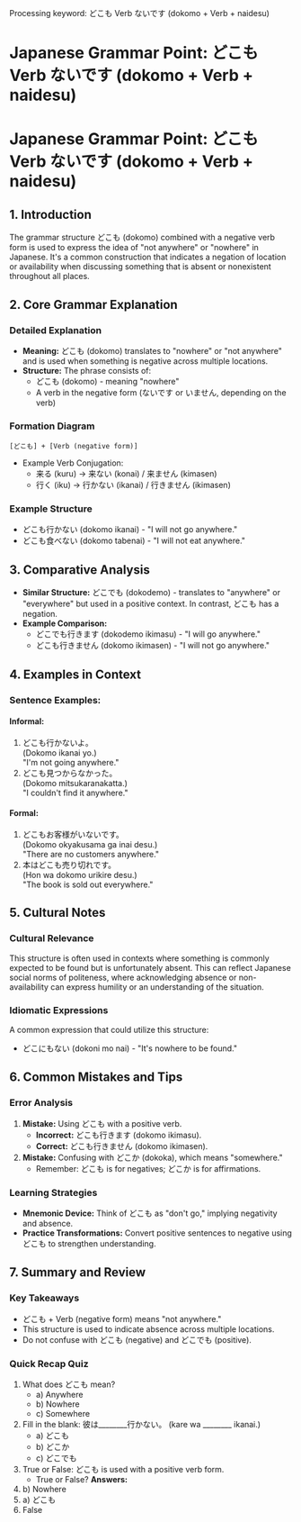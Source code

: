 Processing keyword: どこも Verb ないです (dokomo + Verb + naidesu)
# Japanese Grammar Point: どこも Verb ないです (dokomo + Verb + naidesu)
# Japanese Grammar Point: どこも Verb ないです (dokomo + Verb + naidesu)
## 1. Introduction
The grammar structure どこも (dokomo) combined with a negative verb form is used to express the idea of "not anywhere" or "nowhere" in Japanese. It's a common construction that indicates a negation of location or availability when discussing something that is absent or nonexistent throughout all places.
## 2. Core Grammar Explanation
### Detailed Explanation
- **Meaning:** どこも (dokomo) translates to "nowhere" or "not anywhere" and is used when something is negative across multiple locations.
- **Structure:** The phrase consists of:
  - どこも (dokomo) - meaning "nowhere"
  - A verb in the negative form (ないです or いません, depending on the verb)
  
### Formation Diagram
```
[どこも] + [Verb (negative form)]
```
- Example Verb Conjugation:
  - 来る (kuru) → 来ない (konai) / 来ません (kimasen)
  - 行く (iku) → 行かない (ikanai) / 行きません (ikimasen)
### Example Structure
- どこも行かない (dokomo ikanai) - "I will not go anywhere."
- どこも食べない (dokomo tabenai) - "I will not eat anywhere."
## 3. Comparative Analysis
- **Similar Structure:** どこでも (dokodemo) - translates to "anywhere" or "everywhere" but used in a positive context. In contrast, どこも has a negation.
- **Example Comparison:**
  - どこでも行きます (dokodemo ikimasu) - "I will go anywhere."
  - どこも行きません (dokomo ikimasen) - "I will not go anywhere."
## 4. Examples in Context
### Sentence Examples:
#### Informal:
1. どこも行かないよ。  
   (Dokomo ikanai yo.)  
   "I'm not going anywhere."
2. どこも見つからなかった。  
   (Dokomo mitsukaranakatta.)  
   "I couldn't find it anywhere."
#### Formal:
1. どこもお客様がいないです。  
   (Dokomo okyakusama ga inai desu.)  
   "There are no customers anywhere."
2. 本はどこも売り切れです。  
   (Hon wa dokomo urikire desu.)  
   "The book is sold out everywhere."
## 5. Cultural Notes
### Cultural Relevance
This structure is often used in contexts where something is commonly expected to be found but is unfortunately absent. This can reflect Japanese social norms of politeness, where acknowledging absence or non-availability can express humility or an understanding of the situation.
### Idiomatic Expressions
A common expression that could utilize this structure:  
- どこにもない (dokoni mo nai) - "It's nowhere to be found."  
## 6. Common Mistakes and Tips
### Error Analysis
1. **Mistake:** Using どこも with a positive verb.
   - **Incorrect:** どこも行きます (dokomo ikimasu).
   - **Correct:** どこも行きません (dokomo ikimasen).
2. **Mistake:** Confusing with どこか (dokoka), which means "somewhere."
   - Remember: どこも is for negatives; どこか is for affirmations.
### Learning Strategies
- **Mnemonic Device:** Think of どこも as "don't go," implying negativity and absence.
- **Practice Transformations:** Convert positive sentences to negative using どこも to strengthen understanding.
## 7. Summary and Review
### Key Takeaways
- どこも + Verb (negative form) means "not anywhere."
- This structure is used to indicate absence across multiple locations.
- Do not confuse with どこも (negative) and どこでも (positive).
### Quick Recap Quiz
1. What does どこも mean?
   - a) Anywhere
   - b) Nowhere
   - c) Somewhere
2. Fill in the blank: 彼は________行かない。 (kare wa ________ ikanai.)
   - a) どこも
   - b) どこか
   - c) どこでも
3. True or False: どこも is used with a positive verb form.
   - True or False?
**Answers:** 
1. b) Nowhere  
2. a) どこも  
3. False
